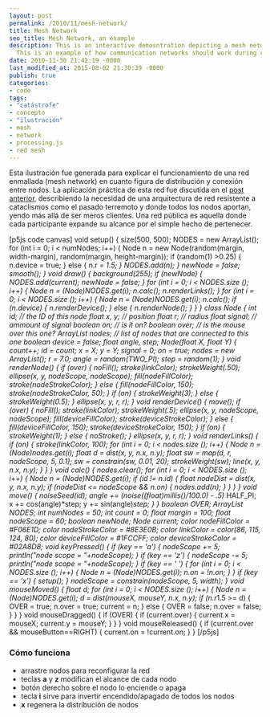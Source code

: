 ```yaml
---
layout: post
permalink: /2010/11/mesh-network/
title: Mesh Network
seo_title: Mesh Network, an example
description: This is an interactive demosntration depicting a mesh network at work.
  This is an example of how communication networks should work during crises.
date: 2010-11-30 21:42:19 -0000
last_modified_at: 2015-08-02 21:30:39 -0000
publish: true
categories:
- code
tags:
- "catástrofe"
- concepto
- "ilustración"
- mesh
- network
- processing.js
- red mesh
---
```

Esta ilustración fue generada para explicar el funcionamiento de una red enmallada (mesh network) en cuanto figura de distribución y conexión entre nodos. La aplicación práctica de esta red fue discutida en el [post anterior](http://herbertspencer.net/2010/10/internet-como-bien-publico/), describiendo la necesidad de una arquitectura de red resistente a cataclismos como el pasado terremoto y donde todos los nodos aportan, yendo más allá de ser meros clientes. Una red pública es aquella donde cada participante expande su alcance por el simple hecho de pertenecer.

[p5js code canvas] void setup() { size(500, 500); NODES = new ArrayList(); for (int i = 0; i < numNodes; i++) { Node n = new Node(random(margin, width-margin), random(margin, height-margin)); if (random(1) >0.25) { n.device = true; } else { n.r *= 1.5; } NODES.add(n); } newNode = false; smooth(); } void draw() { background(255); if (newNode) { NODES.add(current); newNode = false; } for (int i = 0; i < NODES.size (); i++) { Node n = (Node)NODES.get(i); n.calc(); n.renderLinks(); } for (int i = 0; i < NODES.size (); i++) { Node n = (Node)NODES.get(i); n.calc(); if (n.device) { n.renderDevice(); } else { n.renderNode(); } } } class Node { int id; // the ID of this node float x, y; // position float r; // radius float signal; // ammount of signal boolean on; // is it on? boolean over; // is the mouse over this one? ArrayList nodes; // list of nodes that are connected to this one boolean device = false; float angle, step; Node(float X, float Y) { count++; id = count; x = X; y = Y; signal = 0; on = true; nodes = new ArrayList(); r = 7.0; angle = random(TWO_PI); step = random(1); } void renderNode() { if (over) { noFill(); stroke(linkColor); strokeWeight(.50); ellipse(x, y, nodeScope, nodeScope); fill(nodeFillColor); stroke(nodeStrokeColor); } else { fill(nodeFillColor, 150); stroke(nodeStrokeColor, 50); } if (on) { strokeWeight(3); } else { strokeWeight(0.5); } ellipse(x, y, r, r); } void renderDevice() { move(); if (over) { noFill(); stroke(linkColor); strokeWeight(.5); ellipse(x, y, nodeScope, nodeScope); fill(deviceFillColor); stroke(deviceStrokeColor); } else { fill(deviceFillColor, 150); stroke(deviceStrokeColor, 150); } if (on) { strokeWeight(1); } else { noStroke(); } ellipse(x, y, r, r); } void renderLinks() { if (on) { stroke(linkColor, 100); for (int i = 0; i < nodes.size (); i++) { Node n = (Node)nodes.get(i); float d = dist(x, y, n.x, n.y); float sw = map(d, r, nodeScope, 5, 0.1); sw = constrain(sw, 0.01, 20); strokeWeight(sw); line(x, y, n.x, n.y); } } } void calc() { nodes.clear(); for (int i = 0; i < NODES.size (); i++) { Node n = (Node)NODES.get(i); if (id != n.id) { float nodeDist = dist(x, y, n.x, n.y); if (nodeDist <= nodeScope && n.on) { nodes.add(n); } } } } void move() { noiseSeed(id); angle += (noise((float)millis()/100.0) - .5)* HALF_PI; x += cos(angle)*step; y += sin(angle)*step; } } boolean OVER; ArrayList NODES; int numNodes = 50; int count = 0; float margin = 100; float nodeScope = 60; boolean newNode; Node current; color nodeFillColor = #F06E1D; color nodeStrokeColor = #8E3E0B; color linkColor = color(86, 115, 124, 80); color deviceFillColor = #1FCCFF; color deviceStrokeColor = #02A8D8; void keyPressed() { if (key == 'a') { nodeScope += 5; println("node scope = "+nodeScope); } if (key == 'z') { nodeScope -= 5; println("node scope = "+nodeScope); } if (key == ' ') { for (int i = 0; i < NODES.size (); i++) { Node n = (Node)NODES.get(i); n.on = !n.on; } } if (key == 'x') { setup(); } nodeScope = constrain(nodeScope, 5, width); } void mouseMoved() { float d; for (int i = 0; i < NODES.size (); i++) { Node n = (Node)NODES.get(i); d = dist(mouseX, mouseY, n.x, n.y); if (n.r*1.5 >= d) { OVER = true; n.over = true; current = n; } else { OVER = false; n.over = false; } } } void mouseDragged() { if (OVER) { if (current.over) { current.x = mouseX; current.y = mouseY; } } } void mouseReleased() { if (current.over && mouseButton==RIGHT) { current.on = !current.on; } } [/p5js]

### Cómo funciona

* arrastre nodos para reconfigurar la red
* teclas **a** y **z** modifican el alcance de cada nodo
* botón derecho sobre el nodo lo enciende o apaga
* tecla **i** sirve para invertir encendido/apagado de todos los nodos
* **x** regenera la distribución de nodos
